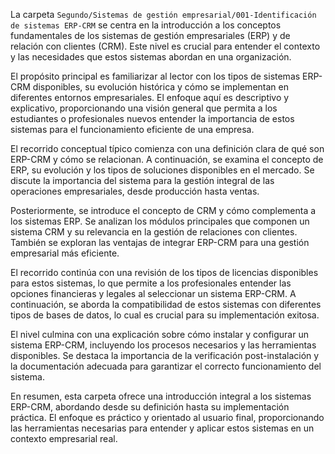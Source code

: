 La carpeta `Segundo/Sistemas de gestión empresarial/001-Identificación de sistemas ERP-CRM` se centra en la introducción a los conceptos fundamentales de los sistemas de gestión empresariales (ERP) y de relación con clientes (CRM). Este nivel es crucial para entender el contexto y las necesidades que estos sistemas abordan en una organización. 

El propósito principal es familiarizar al lector con los tipos de sistemas ERP-CRM disponibles, su evolución histórica y cómo se implementan en diferentes entornos empresariales. El enfoque aquí es descriptivo y explicativo, proporcionando una visión general que permita a los estudiantes o profesionales nuevos entender la importancia de estos sistemas para el funcionamiento eficiente de una empresa.

El recorrido conceptual típico comienza con una definición clara de qué son ERP-CRM y cómo se relacionan. A continuación, se examina el concepto de ERP, su evolución y los tipos de soluciones disponibles en el mercado. Se discute la importancia del sistema para la gestión integral de las operaciones empresariales, desde producción hasta ventas.

Posteriormente, se introduce el concepto de CRM y cómo complementa a los sistemas ERP. Se analizan los módulos principales que componen un sistema CRM y su relevancia en la gestión de relaciones con clientes. También se exploran las ventajas de integrar ERP-CRM para una gestión empresarial más eficiente.

El recorrido continúa con una revisión de los tipos de licencias disponibles para estos sistemas, lo que permite a los profesionales entender las opciones financieras y legales al seleccionar un sistema ERP-CRM. A continuación, se aborda la compatibilidad de estos sistemas con diferentes tipos de bases de datos, lo cual es crucial para su implementación exitosa.

El nivel culmina con una explicación sobre cómo instalar y configurar un sistema ERP-CRM, incluyendo los procesos necesarios y las herramientas disponibles. Se destaca la importancia de la verificación post-instalación y la documentación adecuada para garantizar el correcto funcionamiento del sistema.

En resumen, esta carpeta ofrece una introducción integral a los sistemas ERP-CRM, abordando desde su definición hasta su implementación práctica. El enfoque es práctico y orientado al usuario final, proporcionando las herramientas necesarias para entender y aplicar estos sistemas en un contexto empresarial real.
